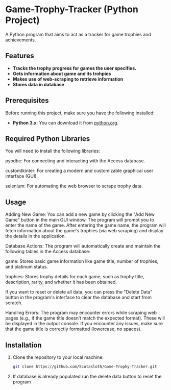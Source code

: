 # Game-Trophy-Tracker (Python Project)
A Python program that aims to act as a tracker for game trophies and achievements.
## **Features**

- **Tracks the trophy progress for games the user specifies.**
- **Gets information about game and its trohpies**
- **Makes use of web-scraping to retrieve information**
- **Stores data in database**
  
## **Prerequisites**

Before running this project, make sure you have the following installed:

- **Python 3.x**: You can download it from [python.org](https://www.python.org/downloads/).

## **Required Python Libraries**

You will need to install the following libraries:

pyodbc: For connecting and interacting with the Access database.

customtkinter: For creating a modern and customizable graphical user interface (GUI).

selenium: For automating the web browser to scrape trophy data.

## **Usage**

Adding New Game:
You can add a new game by clicking the "Add New Game" button in the main GUI window. The program will prompt you to enter the name of the game.
After entering the game name, the program will fetch information about the game's trophies (via web scraping) and display the details in the application.

Database Actions:
The program will automatically create and maintain the following tables in the Access database:

game: Stores basic game information like game title, number of trophies, and platinum status.

trophies: Stores trophy details for each game, such as trophy title, description, rarity, and whether it has been obtained.

If you want to reset or delete all data, you can press the "Delete Data" button in the program's interface to clear the database and start from scratch.

Handling Errors:
The program may encounter errors while scraping web pages (e.g., if the game title doesn’t match the expected format). These will be displayed in the output console. If you encounter any issues, make sure that the game title is correctly formatted (lowercase, no spaces).

## **Installation**

1. Clone the repository to your local machine:

   ```bash
   git clone https://github.com/Scotasloth/Game-Trophy-Tracker.git

2. If database is already populated run the delete data button to reset the program
